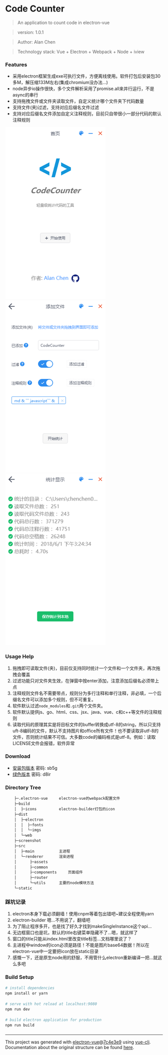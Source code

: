 # Code Counter

> An application to count code in electron-vue

> version:  1.0.1

> Author:  Alan Chen

> Technology stack:  Vue + Electron + Webpack + Node + iview

### Features
 * 采用electron框架生成exe可执行文件，方便离线使用。软件打包后安装包30多M，解压缩133M左右(集成chromium没办法...)
 * node异步io操作很快，多个文件解析采用了promise.all来并行运行，不是async的串行
 * 支持拖拽文件或文件夹读取文件，自定义统计哪个文件夹下代码数量
 * 支持文件(夹)过滤，支持对应后缀名文件过滤
 * 支持对应后缀名文件添加自定义注释规则，目前只自带很小一部分代码的默认注释规则

![](./screenshot/screenshot1.png)
![](./screenshot/screenshot2.png)
![](./screenshot/screenshot3.png)

### Usage Help
 1. 拖拽即可读取文件(夹)，目前仅支持同时统计一个文件和一个文件夹，再次拖拽会覆盖
 2. 过滤功能只对文件夹生效，在弹窗中按enter添加，注意添加后缀名必须带上点
 3. 注释规则文件名不需要带点，规则分为多行注释和单行注释，非必填，一个后缀名文件可以添加多个规则，但不可重复。
 4. 软件默认过滤`node_modules`和`.git`两个文件夹。
 5. 软件默认提供js、go、html、css、jsx、java、vue、c和c++等文件的注释规则
 6. 读取代码的原理其实是将目标文件的buffer转换成utf-8的string，所以只支持uft-8编码的文件，默认不支持图片和office所有文件！也不要读取非utf-8的文件，否则统计结果不可信。大多数code的编码格式是utf-8。例如：读取LICENSE文件会报错，软件异常

### Download

* [安装包版本](https://pan.baidu.com/s/1IsWndIKNg71tfTIZ0-kyiw)   密码: sb5g 
* [绿色版本](https://pan.baidu.com/s/1ksohHS9X5cfThe4HMB8cBA)    密码: d8ir
 
### Directory Tree
``` bash
    ├─.electron-vue     electron-vue的webpack配置文件
    ├─build             
    │  ├─icons          electron-builder打包的icon
    ├─dist
    │  ├─electron
    │  │  ├─fonts
    │  │  └─imgs
    │  └─web
    ├─screenshot        
    ├─src
    │  ├─main           主进程
    │  └─renderer       渲染进程
    │      ├─assets
    │      ├─common     
    │      ├─components     页面组件
    │      ├─router
    │      └─utils      主要的node模块方法
    └─static
```

### 踩坑记录
 1. electron本身下载必须翻墙！使用cnpm等着包出错吧~建议全程使用yarn
 2. electron-builder 嗯...不用说了，翻墙吧
 3. 为了阻止程序多开，也是找了好久才找到makeSingleInstance这个api...
 4. 无边框窗口也是坑，默认的title右键菜单隐藏不了...嗯，就这样了
 5. 窗口的title只能从index.html里改变title标签...文档哪里说了？
 6. 主进程中window的icon必须是路径！不能是图片base64数据！所以在electron-vue中一定要把icon放在static目录
 7. 感慨一下，还是原生node用的舒服，不用管什么electron重新编译一把...就这么多吧

### Build Setup

``` bash
# install dependencies
npm install or yarn

# serve with hot reload at localhost:9080
npm run dev

# build electron application for production
npm run build

```
### 

---

This project was generated with [electron-vue](https://github.com/SimulatedGREG/electron-vue)@[7c4e3e9](https://github.com/SimulatedGREG/electron-vue/tree/7c4e3e90a772bd4c27d2dd4790f61f09bae0fcef) using [vue-cli](https://github.com/vuejs/vue-cli). Documentation about the original structure can be found [here](https://simulatedgreg.gitbooks.io/electron-vue/content/index.html).
